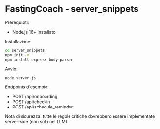 # FastingCoach - server_snippets

Prerequisiti:
- Node.js 16+ installato

Installazione:
```bash
cd server_snippets
npm init -y
npm install express body-parser
```

Avvio:
```bash
node server.js
```

Endpoints d'esempio:
- POST /api/onboarding
- POST /api/checkin
- POST /api/schedule_reminder

Nota di sicurezza: tutte le regole critiche dovrebbero essere implementate server-side (non solo nel LLM).
